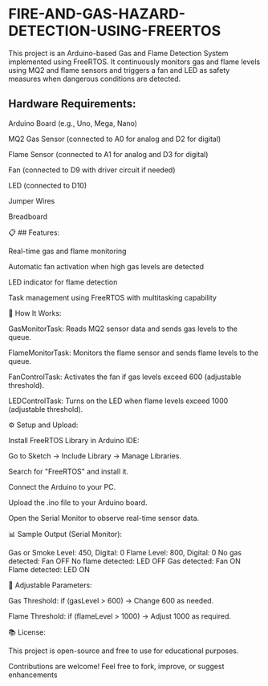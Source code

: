 # FIRE-AND-GAS-HAZARD-DETECTION-USING-FREERTOS

This project is an Arduino-based Gas and Flame Detection System implemented using FreeRTOS. It continuously monitors gas and flame levels using MQ2 and flame sensors and triggers a fan and LED as safety measures when dangerous conditions are detected.

 ## Hardware Requirements:

Arduino Board (e.g., Uno, Mega, Nano)

MQ2 Gas Sensor (connected to A0 for analog and D2 for digital)

Flame Sensor (connected to A1 for analog and D3 for digital)

Fan (connected to D9 with driver circuit if needed)

LED (connected to D10)

Jumper Wires

Breadboard

📋 ## Features:

Real-time gas and flame monitoring

Automatic fan activation when high gas levels are detected

LED indicator for flame detection

Task management using FreeRTOS with multitasking capability

🚀 How It Works:

GasMonitorTask: Reads MQ2 sensor data and sends gas levels to the queue.

FlameMonitorTask: Monitors the flame sensor and sends flame levels to the queue.

FanControlTask: Activates the fan if gas levels exceed 600 (adjustable threshold).

LEDControlTask: Turns on the LED when flame levels exceed 1000 (adjustable threshold).

⚙️ Setup and Upload:

Install FreeRTOS Library in Arduino IDE:

Go to Sketch → Include Library → Manage Libraries.

Search for "FreeRTOS" and install it.

Connect the Arduino to your PC.

Upload the .ino file to your Arduino board.

Open the Serial Monitor to observe real-time sensor data.

📊 Sample Output (Serial Monitor):

Gas or Smoke Level: 450, Digital: 0
Flame Level: 800, Digital: 0
No gas detected: Fan OFF
No flame detected: LED OFF
Gas detected: Fan ON
Flame detected: LED ON

📝 Adjustable Parameters:

Gas Threshold: if (gasLevel > 600) → Change 600 as needed.

Flame Threshold: if (flameLevel > 1000) → Adjust 1000 as required.

📚 License:

This project is open-source and free to use for educational purposes.

Contributions are welcome! Feel free to fork, improve, or suggest enhancements

